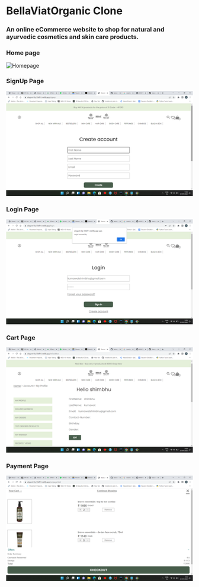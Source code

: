 # BellaViatOrganic Clone 
### An online eCommerce website to shop for natural and ayurvedic cosmetics and skin care products.
### Home page
![Homepage](https://github.com/vivekraj21/WEB19_CONSTRUCT_WEEK_1/blob/main/Images/Screenshot%20(198).png)
### SignUp Page
![](https://github.com/Shimbhu77/boAt-Clone/blob/main/Images/Screenshot%20(357).png)
### Login Page
![](https://github.com/Shimbhu77/boAt-Clone/blob/main/Images/Screenshot%20(358).png)
### Cart Page
![](https://github.com/Shimbhu77/boAt-Clone/blob/main/Images/Screenshot%20(359).png)
### Payment Page
![](https://github.com/Shimbhu77/boAt-Clone/blob/main/Images/Screenshot%20(362).png)
